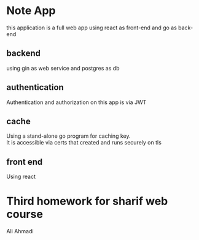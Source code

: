 # Note App
this application is a full web app using react as front-end and go as back-end
## backend 
using gin as web service and postgres as db

## authentication
Authentication and authorization on this app is via JWT

## cache
Using a stand-alone go program for caching key.<br />
It is accessible via certs that created and runs securely on tls


## front end
Using react 

# Third homework for sharif web course
Ali Ahmadi